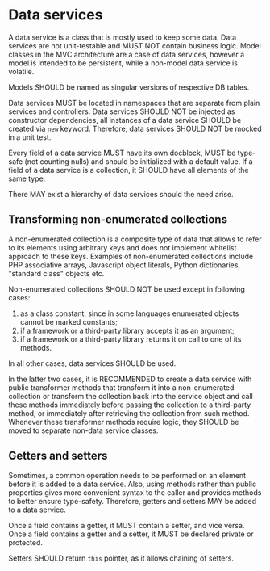 Data services
=============

A data service is a class that is mostly used to keep some data. Data
services are not unit-testable and MUST NOT contain business logic.
Model classes in the MVC architecture are a case of data services,
however a model is intended to be persistent, while a non-model data
service is volatile.

Models SHOULD be named as singular versions of respective DB tables.

Data services MUST be located in namespaces that are separate from plain
services and controllers. Data services SHOULD NOT be injected as
constructor dependencies, all instances of a data service SHOULD be
created via `new` keyword. Therefore, data services SHOULD NOT be mocked
in a unit test.

Every field of a data service MUST have its own docblock, MUST be
type-safe (not counting nulls) and should be initialized with a default
value. If a field of a data service is a collection, it SHOULD have all
elements of the same type.

There MAY exist a hierarchy of data services should the need arise.

## Transforming non-enumerated collections

A non-enumerated collection is a composite type of data that allows to
refer to its elements using arbitrary keys and does not implement
whitelist approach to these keys. Examples of non-enumerated collections
include PHP associative arrays, Javascript object literals, Python
dictionaries, "standard class" objects etc.

Non-enumerated collections SHOULD NOT be used except in following cases:
1) as a class constant, since in some languages enumerated objects
cannot be marked constants;
2) if a framework or a third-party library accepts it as an argument;
3) if a framework or a third-party library returns it on call to one
of its methods.

In all other cases, data services SHOULD be used.

In the latter two cases, it is RECOMMENDED to create a data service
with public transformer methods that transform it into a
non-enumerated collection or transform the collection back into the
service object and call these methods immediately before passing the
collection to a third-party method, or immediately after retrieving
the collection from such method. Whenever these transformer methods
require logic, they SHOULD be moved to separate non-data service
classes.

## Getters and setters

Sometimes, a common operation needs to be performed on an element before
it is added to a data service. Also, using methods rather than public
properties gives more convenient syntax to the caller and provides
methods to better ensure type-safety. Therefore, getters and setters MAY
be added to a data service.

Once a field contains a getter, it MUST contain a setter, and vice
versa. Once a field contains a getter and a setter, it MUST be declared
private or protected.

Setters SHOULD return `this` pointer, as it allows chaining of setters.

